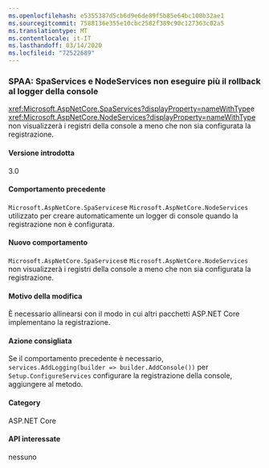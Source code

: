 ```yaml
---
ms.openlocfilehash: e5355387d5cb6d9e6de89f5b85e64bc100b32ae1
ms.sourcegitcommit: 7588136e355e10cbc2582f389c90c127363c02a5
ms.translationtype: MT
ms.contentlocale: it-IT
ms.lasthandoff: 03/14/2020
ms.locfileid: "72522689"
---
```

### <a name="spas-spaservices-and-nodeservices-no-longer-fall-back-to-console-logger"></a>SPAA: SpaServices e NodeServices non eseguire più il rollback al logger della console

<xref:Microsoft.AspNetCore.SpaServices?displayProperty=nameWithType>e <xref:Microsoft.AspNetCore.NodeServices?displayProperty=nameWithType> non visualizzerà i registri della console a meno che non sia configurata la registrazione.

#### <a name="version-introduced"></a>Versione introdotta

3.0

#### <a name="old-behavior"></a>Comportamento precedente

`Microsoft.AspNetCore.SpaServices`e `Microsoft.AspNetCore.NodeServices` utilizzato per creare automaticamente un logger di console quando la registrazione non è configurata.

#### <a name="new-behavior"></a>Nuovo comportamento

`Microsoft.AspNetCore.SpaServices`e `Microsoft.AspNetCore.NodeServices` non visualizzerà i registri della console a meno che non sia configurata la registrazione.

#### <a name="reason-for-change"></a>Motivo della modifica

È necessario allinearsi con il modo in cui altri pacchetti ASP.NET Core implementano la registrazione.

#### <a name="recommended-action"></a>Azione consigliata

Se il comportamento precedente è necessario, `services.AddLogging(builder => builder.AddConsole())` per `Setup.ConfigureServices` configurare la registrazione della console, aggiungere al metodo.

#### <a name="category"></a>Category

ASP.NET Core

#### <a name="affected-apis"></a>API interessate

nessuno

<!--

#### Affected APIs

Not detectable via API analysis

-->
